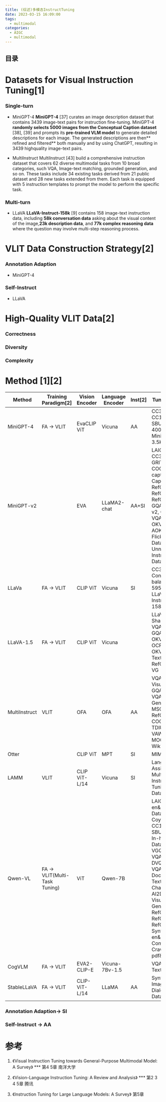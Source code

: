 ```yaml
---
title: (综述)多模态InstructTuning
date: 2023-03-15 16:09:00
tags:
  - multimodal
categories:
  - AIGC  
  - multimodal
---
```


<p></p>
<!-- more -->

## 目录
<!-- toc -->

# Datasets for Visual Instruction Tuning[1]
### Single-turn
+ MiniGPT-4
**MiniGPT-4** [37] curates an image description dataset that contains 3439 image-text pairs for instruction fine-tuning. MiniGPT-4 **randomly selects 5000 images from the Conceptual Caption dataset** [38], [39] and prompts its **pre-trained VLM model** to generate detailed descriptions for each image. The generated descriptions are then** refined and filtered** both manually and by using ChatGPT, resulting in 3439 highquality image-text pairs.

+ MultiInstruct
MultiInstruct [43] build a comprehensive instruction dataset that covers 62 diverse multimodal tasks from 10 broad categories, such VQA, Image-text matching, grounded generation, and so on. These tasks include 34 existing tasks derived from 21 public dataset and 28 new tasks extended from them. Each task is equipped with 5 instruction templates to prompt the model to perform the specific task.

### Multi-turn
+ LLaVA
**LLaVA-Instruct-158k** [9] contains 158 image-text instruction data, including **58k conversation data** asking about the visual content of the image,**23k description data**, and **77k complex reasoning data** where the question may involve multi-step reasoning process.

# VLIT Data Construction Strategy[2]
### Annotation Adaption
+ MiniGPT-4

### Self-Instruct
+ LLaVA

# High-Quality VLIT Data[2]
### Correctness
### Diversity
### Complexity

# Method [1][2]

| Method        | Training Paradigm[2]         | Vision Encoder | Language Encoder | Inst[2] | Tuning Data                                                  |
| ------------- | ---------------------------- | -------------- | ---------------- | ------- | ------------------------------------------------------------ |
| MiniGPT-4     | FA → VLIT                    | EvaCLIP ViT    | Vicuna           | AA      | CC3M, CC12M, SBU, LAION 400M, MiniGPT-3.5K                   |
| MiniGPT-v2    |                              | EVA            | LLaMA2-chat      | AA+SI   | LAION, CC3M, SBU, GRIT-20M, COCO caption, Text Captions, RefCOCO, RefCOCO+, RefCOCOg, GQA, VQA-v2, OCR-VQA, OKVQA, AOK-VQA, Flickr30k Dataset, Unnatural Instruction Dataset |
| LLaVa         | FA → VLIT                    | CLIP ViT       | Vicuna           | SI      | CC3M Concept-balanced 595K, LLaVA-Instruct-158K              |
| LLaVA-1.5     | FA → VLIT                    | CLIP ViT       | Vicuna           |         | LLaVA, ShareGPT, VQAv2, GQA, OKVQA, OCRVQA, A-OKVQA, TextCaps, RefCOCO, VG |
| MultiInstruct | VLIT                         | OFA            | OFA              | AA      | VQAv2, Visual7w, GQA, OK-VQA, Visual Genome, MSCOCO, RefCOCO, COCO-Text, TDIUC, IQA, VAW, MOCHEG, WikiHow |
| Otter         |                              | CLIP ViT       | MPT              | SI      | MIMIC-IT                                                     |
| LAMM          | VLIT                         | CLIP ViT-L/14  | Vicuna           | SI      | Language-Assisted Multi-Modal Instruction-Tuning Dataset     |
| Qwen-VL       | FA → VLIT(Multi-Task Tuning) | ViT            | Qwen-7B          |         | LAION-en&zh, DataComp, Coyo, CC12M&3M, SBU, COCO, In-house Data, GQA, VGQA, VQAv2, DVQA, OCR-VQA, DocVQA, TextVQA, ChartQA, AI2D, GRIT, Visual Genome, RefCOCO, RefCOCO+, RefCOCOg, SynthDoG-en&zh, Common Crawl pdf&HTML |
| CogVLM        | FA → VLIT                    | EVA2-CLIP-E    | Vicuna-7Bv-1.5   |         | VQAv2, TextVQA                                               |
| StableLLaVA   | FA → VLIT                    | CLIP-ViT-L/14  | LLaMA            | AA      | Synthesized Image-Dialogue Dataset                           |

### Annotation Adaption-> SI
### Self-Instruct -> AA

# 参考

1. 《Visual Instruction Tuning towards General-Purpose Multimodal Model: A Survey》 ***  第4 5章  南洋大学 

2. 《Vision-Language Instruction Tuning: A Review and Analysis》 ***  第2 3 4 5章   腾讯

3. 《Instruction Tuning for Large Language Models: A Survey》 第5章

